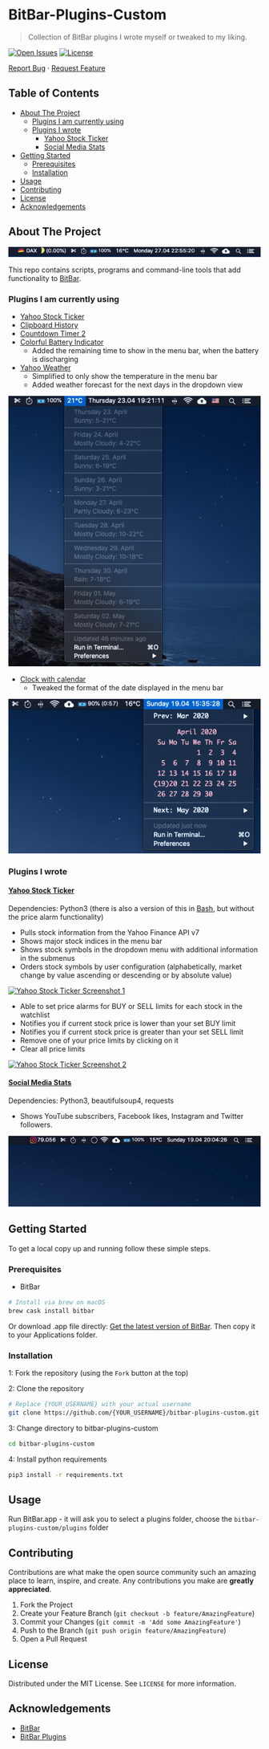 # BitBar-Plugins-Custom <!-- omit in toc -->

> Collection of BitBar plugins I wrote myself or tweaked to my liking.

[![Open Issues](https://badgen.net/github/open-issues/longpdo/bitbar-plugins-custom)](https://github.com/longpdo/bitbar-plugins-custom/issues)
[![License](https://badgen.net/github/license/longpdo/bitbar-plugins-custom)](LICENSE)

[Report Bug](https://github.com/longpdo/bitbar-plugins-custom/issues) · [Request Feature](https://github.com/longpdo/bitbar-plugins-custom/issues)

<!-- TABLE OF CONTENTS -->
## Table of Contents <!-- omit in toc -->

* [About The Project](#about-the-project)
  * [Plugins I am currently using](#plugins-i-am-currently-using)
  * [Plugins I wrote](#plugins-i-wrote)
    * [Yahoo Stock Ticker](#yahoo-stock-ticker)
    * [Social Media Stats](#social-media-stats)
* [Getting Started](#getting-started)
  * [Prerequisites](#prerequisites)
  * [Installation](#installation)
* [Usage](#usage)
* [Contributing](#contributing)
* [License](#license)
* [Acknowledgements](#acknowledgements)

<!-- ABOUT THE PROJECT -->
## About The Project

[![Product Screenshot][product-screenshot]](https://github.com/longpdo/bitbar-plugins-custom)

This repo contains scripts, programs and command-line tools that add functionality to [BitBar](https://github.com/matryer/bitbar#get-started).

### Plugins I am currently using

* [Yahoo Stock Ticker](https://github.com/longpdo/bitbar-plugins-custom/blob/master/plugins/yahoo_stock_ticker.18m.py)
* [Clipboard History](https://getbitbar.com/plugins/System/clipboard-history.3s.sh)
* [Countdown Timer 2](https://getbitbar.com/plugins/Time/countdown_timer_2.1s.py)
* [Colorful Battery Indicator](https://getbitbar.com/plugins/System/ColorfulBatteryLevel.5s.sh)
  * Added the remaining time to show in the menu bar, when the battery is discharging
* [Yahoo Weather](https://getbitbar.com/plugins/Weather/yahoo-weather.5m.py)
  * Simplified to only show the temperature in the menu bar
  * Added weather forecast for the next days in the dropdown view

[![Yahoo Weather Screenshot][yahoo-weather-screenshot]](https://github.com/longpdo/bitbar-plugins-custom/blob/master/plugins/yahoo-weather.1h.py)

* [Clock with calendar](https://getbitbar.com/plugins/Time/CalendarLite.1m.sh)
  * Tweaked the format of the date displayed in the menu bar

[![CalenderLite Screenshot][calendarlite-screenshot]](https://github.com/longpdo/bitbar-plugins-custom/blob/master/plugins/CalendarLite.1s.sh)

### Plugins I wrote

#### [Yahoo Stock Ticker](https://getbitbar.com/plugins/Finance/yahoo_stock_ticker.10m.py)

Dependencies: Python3 (there is also a version of this in [Bash](https://github.com/longpdo/bitbar-plugins-custom/blob/master/deactivated-plugins/yahoo-stock-ticker.5m.sh), but without the price alarm functionality)

* Pulls stock information from the Yahoo Finance API v7
* Shows major stock indices in the menu bar
* Shows stock symbols in the dropdown menu with additional information in the submenus
* Orders stock symbols by user configuration (alphabetically, market change by value ascending or descending or by absolute value)

[![Yahoo Stock Ticker Screenshot 1][yahoo-stock-ticker]](https://github.com/longpdo/bitbar-plugins-custom/blob/master/plugins/yahoo_stock_ticker.18m.py)

* Able to set price alarms for BUY or SELL limits for each stock in the watchlist
* Notifies you if current stock price is lower than your set BUY limit
* Notifies you if current stock price is greater than your set SELL limit
* Remove one of your price limits by clicking on it
* Clear all price limits

[![Yahoo Stock Ticker Screenshot 2][yahoo-stock-ticker-2]](https://github.com/longpdo/bitbar-plugins-custom/blob/master/plugins/yahoo_stock_ticker.18m.py)

#### [Social Media Stats](https://getbitbar.com/plugins/Web/Instagram/social_media_stats.1h.py)

Dependencies: Python3, beautifulsoup4, requests

* Shows YouTube subscribers, Facebook likes, Instagram and Twitter followers.

[![Social Media Stats Screenshot][social-media-stats-screenshot]](https://github.com/longpdo/bitbar-plugins-custom/blob/master/plugins/yahoo-weather.1h.py)

<!-- GETTING STARTED -->
## Getting Started

To get a local copy up and running follow these simple steps.

### Prerequisites

* BitBar

```sh
# Install via brew on macOS
brew cask install bitbar
```

Or download .app file directly: [Get the latest version of BitBar](https://github.com/matryer/bitbar/releases). Then copy it to your Applications folder.

### Installation

1: Fork the repository (using the `Fork` button at the top)

2: Clone the repository

```sh
# Replace {YOUR_USERNAME} with your actual username
git clone https://github.com/{YOUR_USERNAME}/bitbar-plugins-custom.git
```

3: Change directory to bitbar-plugins-custom

```sh
cd bitbar-plugins-custom
```

4: Install python requirements

```sh
pip3 install -r requirements.txt
```

<!-- USAGE EXAMPLES -->
## Usage

Run BitBar.app - it will ask you to select a plugins folder, choose the `bitbar-plugins-custom/plugins` folder

<!-- CONTRIBUTING -->
## Contributing

Contributions are what make the open source community such an amazing place to learn, inspire, and create. Any contributions you make are **greatly appreciated**.

1. Fork the Project
2. Create your Feature Branch (`git checkout -b feature/AmazingFeature`)
3. Commit your Changes (`git commit -m 'Add some AmazingFeature'`)
4. Push to the Branch (`git push origin feature/AmazingFeature`)
5. Open a Pull Request

<!-- LICENSE -->
## License

Distributed under the MIT License. See `LICENSE` for more information.

<!-- ACKNOWLEDGEMENTS -->
## Acknowledgements

* [BitBar](https://github.com/matryer/bitbar)
* [BitBar Plugins](https://github.com/matryer/bitbar-plugins)

<!-- MARKDOWN LINKS & IMAGES -->
[product-screenshot]: images/screenshot.png
[calendarlite-screenshot]: images/CalendarLite.png
[social-media-stats-screenshot]: images/social_media_stats.gif
[yahoo-stock-ticker]: images/yahoo-stock-ticker.gif
[yahoo-stock-ticker-2]: images/yahoo-stock-ticker-2.gif
[yahoo-weather-screenshot]: images/yahoo-weather.png
